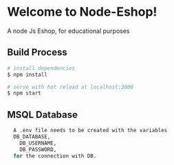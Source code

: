 # Welcome to Node-Eshop!

A node Js Eshop, for educational purposes


## Build Process
```bash
# install dependencies
$ npm install

# serve with hot reload at localhost:3000
$ npm start
```

## MSQL Database
```bash
  A .env file needs to be created with the variables
  DB_DATABASE,
	DB_USERNAME,
	DB_PASSWORD,
  for the connection with DB.
```
